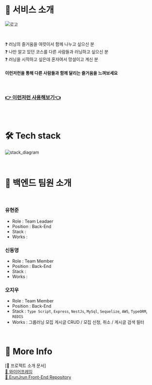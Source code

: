 # 🏃‍ 서비스 소개

![로고](https://www.erunjrun.com/static/media/courseFeedBanner.d47ef9d9e054266fd205.png)

</br>

❓ 러닝의 즐거움을 여럿이서 함께 나누고 싶으신 분  
❓ 나만 알고 있던 코스를 다른 사람들과 러닝하고 싶으신 분  
❓ 러닝을 시작하고 싶은데 혼자여서 망설이고 계신 분  

#### 이런저런을 통해 다른 사람들과 함께 달리는 즐거움을 느껴보세요

<br/>

### [👉 이런저런 사용해보기👈](https://www.erunjrun.com/)

<br/>
<br/>

# 🛠 Tech stack
![stack_diagram](https://s3.us-west-2.amazonaws.com/secure.notion-static.com/53fffc65-cf16-4074-9421-2c9dfda7bf69/%EC%84%9C%EB%B9%84%EC%8A%A4%EC%95%84%ED%82%A4%ED%85%8D%EC%B2%98_%EC%B4%88%EC%95%88.png?X-Amz-Algorithm=AWS4-HMAC-SHA256&X-Amz-Content-Sha256=UNSIGNED-PAYLOAD&X-Amz-Credential=AKIAT73L2G45EIPT3X45%2F20220530%2Fus-west-2%2Fs3%2Faws4_request&X-Amz-Date=20220530T020109Z&X-Amz-Expires=86400&X-Amz-Signature=6ea9fce77db9b460fee097a3a1cba6bdee8cad195313d7bf61d1e86a0467cd18&X-Amz-SignedHeaders=host&response-content-disposition=filename%20%3D%22%25EC%2584%259C%25EB%25B9%2584%25EC%258A%25A4%25EC%2595%2584%25ED%2582%25A4%25ED%2585%258D%25EC%25B2%2598_%25EC%25B4%2588%25EC%2595%2588.png%22&x-id=GetObject)

<br/>

# 🌟 백엔드 팀원 소개

<br/>

### 유현준
* Role : Team Leadaer
* Position : Back-End
* Stack : 
* Works : 
### 신동영
* Role : Team Member
* Position : Back-End
* Stack : 
* Works : 
### 오지우
* Role : Team Member
* Position : Back-End
* Stack : `Type Script`, `Express`, `NestJs`, `MySql`, `Sequelize`, `AWS`, `TypeORM`, `REDIS`
* Works : 그룹러닝 모집 게시글 CRUD / 모집 신청, 취소 / 게시글 검색 필터

<br/>

# 🌸 More Info

[🌿 프로젝트 소개 문서]  
[💾 와이어프레임](https://www.figma.com/file/KHfXRCNHENbZ7PBS1DYT7O/%EC%9D%B4RUN%EC%A0%80RUN?node-id=0%3A1)  
[🔐 ErunJrun Front-End Repository](https://github.com/ErunJrun/ErunJrun_FE)  

